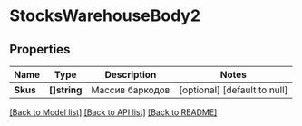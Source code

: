 # StocksWarehouseBody2

## Properties
Name | Type | Description | Notes
------------ | ------------- | ------------- | -------------
**Skus** | **[]string** | Массив баркодов | [optional] [default to null]

[[Back to Model list]](../README.md#documentation-for-models) [[Back to API list]](../README.md#documentation-for-api-endpoints) [[Back to README]](../README.md)


